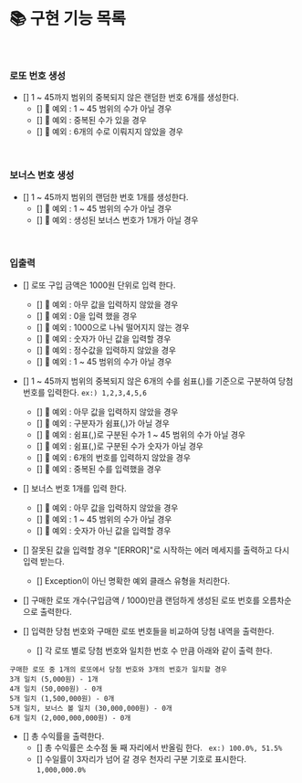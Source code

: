 # 📚 구현 기능 목록
<br>

### 로또 번호 생성
- [] 1 ~ 45까지 범위의 중복되지 않은 랜덤한 번호 6개를 생성한다.
  - [] 🚫 예외 : 1 ~ 45 범위의 수가 아닐 경우
  - [] 🚫 예외 : 중복된 수가 있을 경우
  - [] 🚫 예외 : 6개의 수로 이뤄지지 않았을 경우

<br>

### 보너스 번호 생성
- [] 1 ~ 45까지 범위의 랜덤한 번호 1개를 생성한다.
  - [] 🚫 예외 : 1 ~ 45 범위의 수가 아닐 경우
  - [] 🚫 예외 : 생성된 보너스 번호가 1개가 아닐 경우

<br>

### 입출력
- [] 로또 구입 금액은 1000원 단위로 입력 한다.
  - [] 🚫 예외 : 아무 값을 입력하지 않았을 경우
  - [] 🚫 예외 : 0을 입력 했을 경우
  - [] 🚫 예외 : 1000으로 나눠 떨어지지 않는 경우
  - [] 🚫 예외 : 숫자가 아닌 값을 입력할 경우
  - [] 🚫 예외 : 정수값을 입력하지 않았을 경우
  - [] 🚫 예외 : 1 ~ 45 범위의 수가 아닐 경우

- [] 1 ~ 45까지 범위의 중복되지 않은 6개의 수를 쉼표(,)를 기준으로 구분하여 당첨번호를 입력한다. ```ex:) 1,2,3,4,5,6```
  - [] 🚫 예외 : 아무 값을 입력하지 않았을 경우
  - [] 🚫 예외 : 구분자가 쉼표(,)가 아닐 경우
  - [] 🚫 예외 : 쉼표(,)로 구분된 수가 1 ~ 45 범위의 수가 아닐 경우
  - [] 🚫 예외 : 쉼표(,)로 구분된 수가 숫자가 아닐 경우
  - [] 🚫 예외 : 6개의 번호를 입력하지 않았을 경우
  - [] 🚫 예외 : 중복된 수를 입력했을 경우

- [] 보너스 번호 1개를 입력 한다. 
  - [] 🚫 예외 : 아무 값을 입력하지 않았을 경우
  - [] 🚫 예외 : 1 ~ 45 범위의 수가 아닐 경우
  - [] 🚫 예외 : 숫자가 아닌 값을 입력할 경우

- [] 잘못된 값을 입력할 경우 "[ERROR]"로 시작하는 에러 메세지를 출력하고 다시 입력 받는다.
  - [] Exception이 아닌 명확한 예외 클래스 유형을 처리한다.

- [] 구매한 로또 개수(구입금액 / 1000)만큼 랜덤하게 생성된 로또 번호를 오름차순으로 출력한다.
- [] 입력한 당첨 번호와 구매한 로또 번호들을 비교하여 당첨 내역을 출력한다.
  - [] 각 로또 별로 당첨 번호와 일치한 번호 수 만큼 아래와 같이 출력 한다.
```agsl
구매한 로또 중 1개의 로또에서 당첨 번호와 3개의 번호가 일치할 경우
3개 일치 (5,000원) - 1개
4개 일치 (50,000원) - 0개
5개 일치 (1,500,000원) - 0개
5개 일치, 보너스 볼 일치 (30,000,000원) - 0개
6개 일치 (2,000,000,000원) - 0개
```
- [] 총 수익률을 출력한다.
  - [] 총 수익률은 소수점 둘 째 자리에서 반올림 한다. ``` ex:) 100.0%, 51.5%```
  - [] 수일률이 3자리가 넘어 갈 경우 천자리 구분 기호로 표시한다. ```1,000,000.0%```
